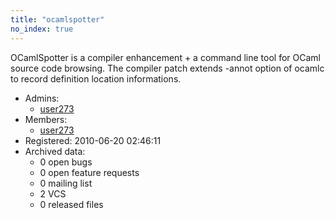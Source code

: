```yaml
---
title: "ocamlspotter"
no_index: true
---
```


OCamlSpotter is a compiler enhancement + a command line tool for OCaml source code browsing. The compiler patch extends -annot option of ocamlc to record definition location informations.


* Admins:
  * [user273](/users/user273)
* Members:
  * [user273](/users/user273)
* Registered: 2010-06-20 02:46:11
* Archived data:
  * 0 open bugs
  * 0 open feature requests
  * 0 mailing list
  * 2 VCS
  * 0 released files
